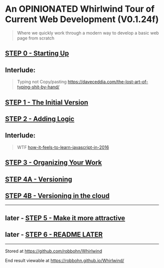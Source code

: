 # An OPINIONATED Whirlwind Tour of Current Web Development (V0.1.24f)  

> Where we quickly work through a modern way to develop a basic web page from scratch  

## [STEP 0 - Starting Up](https://github.com/robbohn/Whirlwind/blob/master/LESSON00/README.md)

## __Interlude:__ 
> Typing not Copy/pasting <https://daveceddia.com/the-lost-art-of-typing-shit-by-hand/>     

## [STEP 1 - The Initial Version](https://github.com/robbohn/Whirlwind/blob/master/LESSON01/README.md)

## [STEP 2 - Adding Logic](https://github.com/robbohn/Whirlwind/blob/master/LESSON02/README.md)

## __Interlude:__ 
> WTF [how-it-feels-to-learn-javascript-in-2016](https://hackernoon.com/how-it-feels-to-learn-javascript-in-2016-d3a717dd577f#.sr7myqbkq)

## [STEP 3 - Organizing Your Work](https://github.com/robbohn/Whirlwind/blob/master/LESSON03/README.md)

## [STEP 4A - Versioning](https://github.com/robbohn/Whirlwind/blob/master/LESSON04/README_A.md)

## [STEP 4B - Versioning in the cloud](https://github.com/robbohn/Whirlwind/blob/master/LESSON04/README_B.md)

--------------------

## later - [STEP 5 - Make it more attractive](https://github.com/robbohn/Whirlwind/blob/master/LESSON05/README.md)

## later - [STEP 6 - README LATER](https://github.com/robbohn/Whirlwind/blob/master/README_later.md)

--------------------

Stored at <https://github.com/robbohn/Whirlwind>

End result viewable at <https://robbohn.github.io/Whirlwind/>
